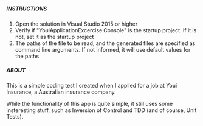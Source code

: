 ##### INSTRUCTIONS #####
1. Open the solution in Visual Studio 2015 or higher
2. Verify if "YouiApplicationExcercise.Console" is the startup project. If it is not, set it as the startup project
3. The paths of the file to be read, and the generated files are specified as command line arguments. If not informed, it will use default values for the paths

##### ABOUT #####
This is a simple coding test I created when I applied for a job at Youi Insurance, a Australian insurance company.

While the functionality of this app is quite simple, it still uses some insteresting stuff, such as Inversion of Control and TDD (and of course, Unit Tests).
